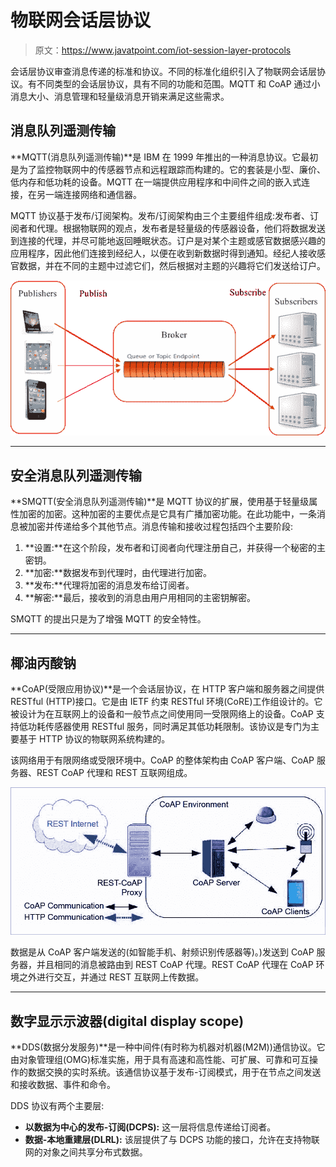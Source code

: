 # 物联网会话层协议

> 原文：<https://www.javatpoint.com/iot-session-layer-protocols>

会话层协议审查消息传递的标准和协议。不同的标准化组织引入了物联网会话层协议。有不同类型的会话层协议，具有不同的功能和范围。MQTT 和 CoAP 通过小消息大小、消息管理和轻量级消息开销来满足这些需求。

## 消息队列遥测传输

**MQTT(消息队列遥测传输)**是 IBM 在 1999 年推出的一种消息协议。它最初是为了监控物联网中的传感器节点和远程跟踪而构建的。它的套装是小型、廉价、低内存和低功耗的设备。MQTT 在一端提供应用程序和中间件之间的嵌入式连接，在另一端连接网络和通信器。

MQTT 协议基于发布/订阅架构。发布/订阅架构由三个主要组件组成:发布者、订阅者和代理。根据物联网的观点，发布者是轻量级的传感器设备，他们将数据发送到连接的代理，并尽可能地返回睡眠状态。订户是对某个主题或感官数据感兴趣的应用程序，因此他们连接到经纪人，以便在收到新数据时得到通知。经纪人接收感官数据，并在不同的主题中过滤它们，然后根据对主题的兴趣将它们发送给订户。

![IoT Session Layer Protocols](img/549ed972d6d02498f9c4009dead947b4.png)

* * *

## 安全消息队列遥测传输

**SMQTT(安全消息队列遥测传输)**是 MQTT 协议的扩展，使用基于轻量级属性加密的加密。这种加密的主要优点是它具有广播加密功能。在此功能中，一条消息被加密并传递给多个其他节点。消息传输和接收过程包括四个主要阶段:

1.  **设置:**在这个阶段，发布者和订阅者向代理注册自己，并获得一个秘密的主密钥。
2.  **加密:**数据发布到代理时，由代理进行加密。
3.  **发布:**代理将加密的消息发布给订阅者。
4.  **解密:**最后，接收到的消息由用户用相同的主密钥解密。

SMQTT 的提出只是为了增强 MQTT 的安全特性。

* * *

## 椰油丙酸钠

**CoAP(受限应用协议)**是一个会话层协议，在 HTTP 客户端和服务器之间提供 RESTful (HTTP)接口。它是由 IETF 约束 RESTful 环境(CoRE)工作组设计的。它被设计为在互联网上的设备和一般节点之间使用同一受限网络上的设备。CoAP 支持低功耗传感器使用 RESTful 服务，同时满足其低功耗限制。该协议是专门为主要基于 HTTP 协议的物联网系统构建的。

该网络用于有限网络或受限环境中。CoAP 的整体架构由 CoAP 客户端、CoAP 服务器、REST CoAP 代理和 REST 互联网组成。

![IoT Session Layer Protocols](img/272d92791fc67ef1e7440a1db9fe6b45.png)

数据是从 CoAP 客户端发送的(如智能手机、射频识别传感器等)。)发送到 CoAP 服务器，并且相同的消息被路由到 REST CoAP 代理。REST CoAP 代理在 CoAP 环境之外进行交互，并通过 REST 互联网上传数据。

* * *

## 数字显示示波器(digital display scope)

**DDS(数据分发服务)**是一种中间件(有时称为机器对机器(M2M))通信协议。它由对象管理组(OMG)标准实施，用于具有高速和高性能、可扩展、可靠和可互操作的数据交换的实时系统。该通信协议基于发布-订阅模式，用于在节点之间发送和接收数据、事件和命令。

DDS 协议有两个主要层:

*   **以数据为中心的发布-订阅(DCPS):** 这一层将信息传递给订阅者。
*   **数据-本地重建层(DLRL):** 该层提供了与 DCPS 功能的接口，允许在支持物联网的对象之间共享分布式数据。